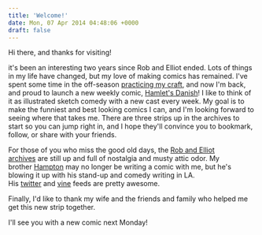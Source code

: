 ```yaml
---
title: 'Welcome!'
date: Mon, 07 Apr 2014 04:48:06 +0000
draft: false
---
```


Hi there, and thanks for visiting!

it's been an interesting two years since Rob and Elliot ended. Lots of things in my life have changed, but my love of making comics has remained. I've spent some time in the off-season [practicing my craft](/artwork), and now I'm back, and proud to launch a new weekly comic, [Hamlet's Danish](/hamlets-danish)! I like to think of it as illustrated sketch comedy with a new cast every week. My goal is to make the funniest and best looking comics I can, and I'm looking forward to seeing where that takes me. There are three strips up in the archives to start so you can jump right in, and I hope they'll convince you to bookmark, follow, or share with your friends.

For those of you who miss the good old days, the [Rob and Elliot archives](/raecomics) are still up and full of nostalgia and musty attic odor. My brother [Hampton](http://hamptonyount.com/) may no longer be writing a comic with me, but he's blowing it up with his stand-up and comedy writing in LA. His [twitter](https://twitter.com/Hamptonyount) and [vine](https://vine.co/u/973731377592049664) feeds are pretty awesome.

Finally, I'd like to thank my wife and the friends and family who helped me get this new strip together.

I'll see you with a new comic next Monday!